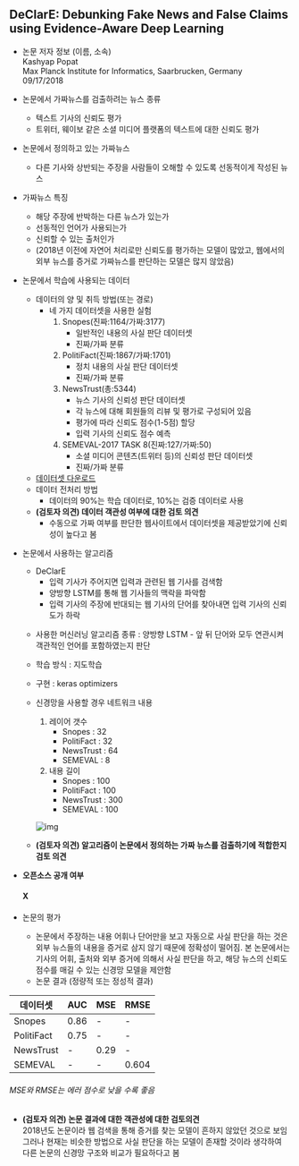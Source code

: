 ## DeClarE: Debunking Fake News and False Claims using Evidence-Aware Deep Learning

* 논문 저자 정보 (이름, 소속)   
Kashyap Popat   
Max Planck Institute for Informatics, Saarbrucken, Germany   
09/17/2018   

* 논문에서 가짜뉴스를 검출하려는 뉴스 종류   
  * 텍스트 기사의 신뢰도 평가   
  * 트위터, 웨이보 같은 소셜 미디어 플랫폼의 텍스트에 대한 신뢰도 평가
* 논문에서 정의하고 있는 가짜뉴스   
  * 다른 기사와 상반되는 주장을 사람들이 오해할 수 있도록 선동적이게 작성된 뉴스
* 가짜뉴스 특징
  * 해당 주장에 반박하는 다른 뉴스가 있는가
  * 선동적인 언어가 사용되는가
  * 신뢰할 수 있는 출처인가
  * (2018년 이전에 자연어 처리로만 신뢰도를 평가하는 모델이 많았고, 웹에서의 외부 뉴스를 증거로 가짜뉴스를 판단하는 모델은 많지 않았음)

* 논문에서 학습에 사용되는 데이터
  - 데이터의 양 및 취득 방법(또는 경로)
    * 네 가지 데이터셋을 사용한 실험
      1. Snopes(진짜:1164/가짜:3177)
          * 일반적인 내용의 사실 판단 데이터셋
          * 진짜/가짜 분류
      2. PolitiFact(진짜:1867/가짜:1701)
          * 정치 내용의 사실 판단 데이터셋
          * 진짜/가짜 분류
      3. NewsTrust(총:5344)
          * 뉴스 기사의 신뢰성 판단 데이터셋
          * 각 뉴스에 대해 회원들의 리뷰 및 평가로 구성되어 있음
          * 평가에 따라 신뢰도 점수(1-5점) 할당
          * 입력 기사의 신뢰도 점수 예측
      4. SEMEVAL-2017 TASK 8(진짜:127/가짜:50)
          * 소셜 미디어 콘텐츠(트위터 등)의 신뢰성 판단 데이터셋
          * 진짜/가짜 분류
  - [데이터셋 다운로드](https://www.mpi-inf.mpg.de/departments/databases-and-information-systems/research/impact/deep-learning-based-credibility-analysis)
  - 데이터 전처리 방법
      - 데이터의 90%는 학습 데이터로, 10%는 검증 데이터로 사용
  -  **(검토자 의견) 데이터 객관성 여부에 대한 검토 의견**  
      - 수동으로 가짜 여부를 판단한 웹사이트에서 데이터셋을 제공받았기에 신뢰성이 높다고 봄
* 논문에서 사용하는 알고리즘  
  * DeClarE
    * 입력 기사가 주어지면 입력과 관련된 웹 기사를 검색함
    * 양방향 LSTM를 통해 웹 기사들의 맥락을 파악함
    * 입력 기사의 주장에 반대되는 웹 기사의 단어를 찾아내면 입력 기사의 신뢰도가 하락
  - 사용한 머신러닝 알고리즘 종류 : 양방향 LSTM - 앞 뒤 단어와 모두 연관시켜 객관적인 언어를 포함하였는지 판단
  - 학습 방식 : 지도학습
  - 구현 : keras optimizers
  - 신경망을 사용할 경우 네트워크 내용
    1. 레이어 갯수
        * Snopes : 32
        * PolitiFact : 32
        * NewsTrust : 64
        * SEMEVAL : 8
    2. 내용 길이
        * Snopes : 100
        * PolitiFact : 100
        * NewsTrust : 300
        * SEMEVAL : 100   
        
     ![img](https://images.deepai.org/converted-papers/1809.06416/x1.png "신경망 모델")

  - **(검토자 의견) 알고리즘이 논문에서 정의하는 가짜 뉴스를 검출하기에 적합한지 검토 의견** 
* **오픈소스 공개 여부**     
   #### X
* 논문의 평가
  - 논문에서 주장하는 내용
  어휘나 단어만을 보고 자동으로 사실 판단을 하는 것은 외부 뉴스들의 내용을 증거로 삼지 않기 때문에 정확성이 떨어짐. 본 논문에서는 기사의 어휘, 출처와 외부 증거에 의해서 사실 판단을 하고, 해당 뉴스의 신뢰도 점수를 매길 수 있는 신경망 모델을 제안함
  - 논문 결과 (정량적 또는 정성적 결과)      
  
| 데이터셋 | AUC | MSE | RMSE |
|---|---|---|---|
| Snopes | 0.86 | - | - |
| PolitiFact | 0.75 | - | - |
| NewsTrust | - | 0.29 | - |
| SEMEVAL | - | - | 0.604 |   
   ###### MSE와 RMSE는 에러 점수로 낮을 수록 좋음   

  - **(검토자 의견) 논문 결과에 대한 객관성에 대한 검토의견**    
  2018년도 논문이라 웹 검색을 통해 증거를 찾는 모델이 흔하지 않았던 것으로 보임 그러나 현재는 비슷한 방법으로 사실 판단을 하는 모델이 존재할 것이라 생각하여 다른 논문의 신경망 구조와 비교가 필요하다고 봄
